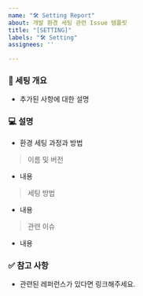 ```yaml
---
name: "🛠️ Setting Report"
about: 개발 환경 세팅 관련 Issue 템플릿
title: "[SETTING]"
labels: "🛠️ Setting"
assignees: ''

---
```


### 📌 세팅 개요
- 추가된 사항에 대한 설명
  <br>

### 💻 설명
-  환경 세팅 과정과 방법
> 이름 및 버전
- 내용
> 세팅 방법
- 내용
> 관련 이슈
- 내용
  <br>
### ✅ 참고 사항
- 관련된 레퍼런스가 있다면 링크해주세요.
  <br>